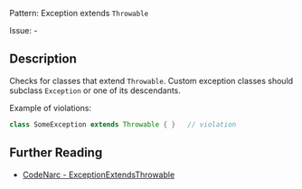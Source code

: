 Pattern: Exception extends `Throwable`

Issue: -

## Description

Checks for classes that extend `Throwable`. Custom exception classes should subclass `Exception` or one of its descendants.

Example of violations:

``` groovy
class SomeException extends Throwable { }   // violation
```

## Further Reading

* [CodeNarc - ExceptionExtendsThrowable](https://codenarc.github.io/CodeNarc/codenarc-rules-exceptions.html#exceptionextendsthrowable-rule)